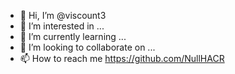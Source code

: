 - 👋 Hi, I’m @viscount3
- 👀 I’m interested in ...
- 🌱 I’m currently learning ...
- 💞️ I’m looking to collaborate on ...
- 📫 How to reach me https://github.com/NullHACR
<!---
NullHACKR/NullHACKR is a ✨ special ✨ repository because its `README.md` (this file) appears on your GitHub profile.
You can click the Preview link to take a look at your changes.
--->
